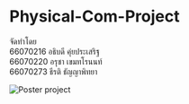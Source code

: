 # Physical-Com-Project

จัดทำโดย\
66070216 อธิบดี คุ่ยประเสริฐ\
66070220 อรุชา เขมทโรนนท์\
66070273 ธีรติ ธัญญาพิทยา

![Poster project](https://github.com/user-attachments/assets/1a5be13c-35c3-4712-a77b-46c04bf8d186)
